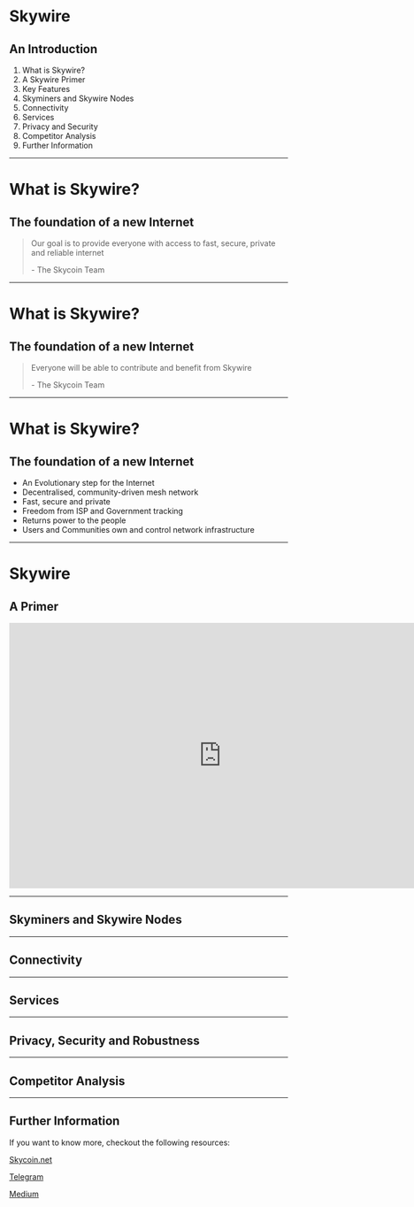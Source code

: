 # Skywire
## An Introduction

1. What is Skywire? <!-- .element: class="fragment" -->
2. A Skywire Primer <!-- .element: class="fragment" -->
3. Key Features <!-- .element: class="fragment" -->
4. Skyminers and Skywire Nodes <!-- .element: class="fragment" -->
5. Connectivity <!-- .element: class="fragment" -->
6. Services <!-- .element: class="fragment" -->
7. Privacy and Security <!-- .element: class="fragment" -->
8. Competitor Analysis <!-- .element: class="fragment" -->
9. Further Information <!-- .element: class="fragment" -->

---

# What is Skywire?
## The foundation of a new Internet

> Our goal is to provide everyone with access to fast, secure, private and reliable internet
>
> \- The Skycoin Team

---

# What is Skywire?
## The foundation of a new Internet

> Everyone will be able to contribute and benefit from Skywire
>
> \- The Skycoin Team

---

# What is Skywire?
## The foundation of a new Internet

- An Evolutionary step for the Internet
- Decentralised, community-driven mesh network
- Fast, secure and private
- Freedom from ISP and Government tracking
- Returns power to the people
- Users and Communities own and control network infrastructure

---

# Skywire 
## A Primer

<iframe width="766" height="480" src="https://www.youtube.com/embed/wG9Q3xzSPdI" frameborder="0" allow="accelerometer; autoplay; encrypted-media; gyroscope; picture-in-picture" allowfullscreen></iframe>

---

## Skyminers and Skywire Nodes

---

## Connectivity

---

## Services

---

## Privacy, Security and Robustness

---

## Competitor Analysis

---

## Further Information
If you want to know more, checkout the following resources:

[Skycoin.net](https://skycoin.net)

[Telegram](https://t.me/skywire)

[Medium](https://medium.com/skycoin)